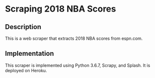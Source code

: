# Scraping 2018 NBA Scores

## Description

This is a web scraper that extracts 2018 NBA scores from espn.com.

## Implementation

This scraper is implemented using Python 3.6.7, Scrapy, and Splash. It is deployed on Heroku.
